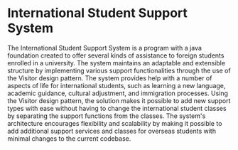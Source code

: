 # International Student Support System

The International Student Support System is a program with a java foundation created to offer several kinds of assistance to foreign students enrolled in a university. The system maintains an adaptable and extensible structure by implementing various support functionalities through the use of the Visitor design pattern. The system provides help with a number of aspects of life for international students, such as learning a new language, academic guidance, cultural adjustment, and immigration processes. Using the Visitor design pattern, the solution makes it possible to add new support types with ease without having to change the international student classes by separating the support functions from the classes. The system's architecture encourages flexibility and scalability by making it possible to add additional support services and classes for overseas students with minimal changes to the current codebase.
